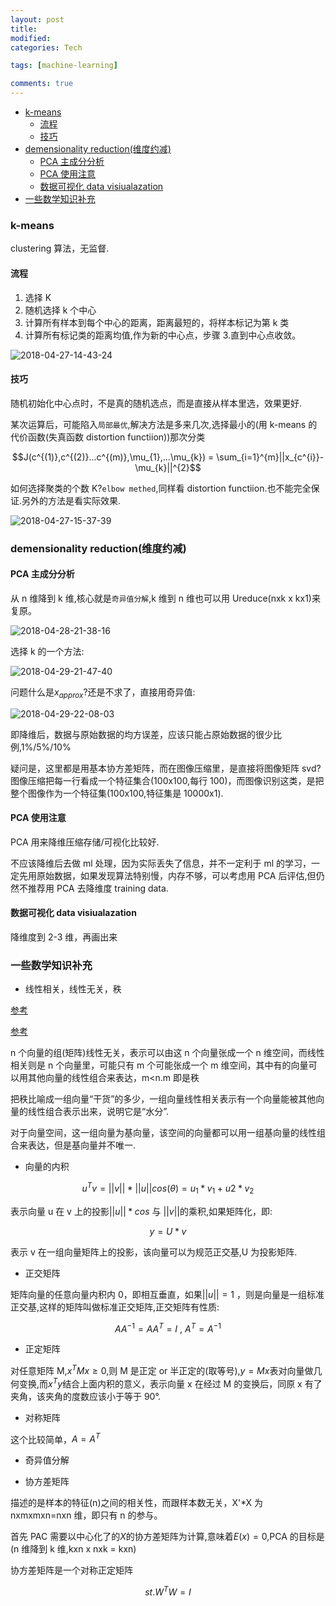 ```yaml
---
layout: post
title:
modified:
categories: Tech

tags: [machine-learning]

comments: true
---
```


<!-- TOC -->

- [k-means](#k-means)
  - [流程](#流程)
  - [技巧](#技巧)
- [demensionality reduction(维度约减)](#demensionality-reduction维度约减)
  - [PCA 主成分分析](#pca主成分分析)
  - [PCA 使用注意](#pca使用注意)
  - [数据可视化 data visiualazation](#数据可视化-data-visiualazation)
- [一些数学知识补充](#一些数学知识补充)

<!-- /TOC -->

### k-means

clustering 算法，无监督.

#### 流程

1. 选择 K
2. 随机选择 k 个中心
3. 计算所有样本到每个中心的距离，距离最短的，将样本标记为第 k 类
4. 计算所有标记类的距离均值,作为新的中心点，步骤 3.直到中心点收敛。

![2018-04-27-14-43-24](https://images-1257933000.cos.ap-chengdu.myqcloud.com/2018-04-27-14-43-24.png)

#### 技巧

随机初始化中心点时，不是真的随机选点，而是直接从样本里选，效果更好.

某次运算后，可能陷入`局部最优`,解决方法是多来几次,选择最小的(用 k-means 的代价函数(失真函数 distortion functiion))那次分类

$$J(c^{(1)},c^{(2)}...c^{(m)},\mu_{1},...\mu_{k}) = \sum_{i=1}^{m}||x_{c^{i}}-\mu_{k}||^{2}$$

如何选择聚类的个数 K?`elbow methed`,同样看 distortion functiion.也不能完全保证.另外的方法是看实际效果.

![2018-04-27-15-37-39](https://images-1257933000.cos.ap-chengdu.myqcloud.com/2018-04-27-15-37-39.png)

### demensionality reduction(维度约减)

#### PCA 主成分分析

从 n 维降到 k 维,核心就是`奇异值分解`,k 维到 n 维也可以用 Ureduce(nxk x kx1)来复原。

![2018-04-28-21-38-16](https://images-1257933000.cos.ap-chengdu.myqcloud.com/2018-04-28-21-38-16.png)

选择 k 的一个方法:

![2018-04-29-21-47-40](https://images-1257933000.cos.ap-chengdu.myqcloud.com/2018-04-29-21-47-40.png)

问题什么是$x_{approx}$?还是不求了，直接用奇异值:

![2018-04-29-22-08-03](https://images-1257933000.cos.ap-chengdu.myqcloud.com/2018-04-29-22-08-03.png)

即降维后，数据与原始数据的均方误差，应该只能占原始数据的很少比例,1%/5%/10%

疑问是，这里都是用基本协方差矩阵，而在图像压缩里，是直接将图像矩阵 svd?图像压缩把每一行看成一个特征集合(100x100,每行 100)，而图像识别这类，是把整个图像作为一个特征集(100x100,特征集是 10000x1).

#### PCA 使用注意

PCA 用来降维压缩存储/可视化比较好.

不应该降维后去做 ml 处理，因为实际丢失了信息，并不一定利于 ml 的学习，一定先用原始数据，如果发现算法特别慢，内存不够，可以考虑用 PCA 后评估,但仍然不推荐用 PCA 去降维度 training data.

#### 数据可视化 data visiualazation

降维度到 2-3 维，再画出来

### 一些数学知识补充

- 线性相关，线性无关，秩

[参考](https://www.zhihu.com/question/39326459/answer/124420523)

[参考](https://zhuanlan.zhihu.com/p/33001392)

n 个向量的组(矩阵)线性无关，表示可以由这 n 个向量张成一个 n 维空间，而线性相关则是 n 个向量里，可能只有 m 个可能张成一个 m 维空间，其中有的向量可以用其他向量的线性组合来表达，m<n.m 即是秩

把秩比喻成一组向量“干货”的多少，一组向量线性相关表示有一个向量能被其他向量的线性组合表示出来，说明它是“水分”.

对于向量空间，这一组向量为基向量，该空间的向量都可以用一组基向量的线性组合来表达，但是基向量并不唯一.

- 向量的内积

$$u^{T}v=||v||*||u||cos(\theta)=u_{1}*v_{1}+u{2}*v_{2}$$

表示向量 u 在 v 上的投影$||u||*cos$
与
$||v||$的乘积,如果矩阵化，即:

$$y=U*v$$

表示 v 在一组向量矩阵上的投影，该向量可以为规范正交基,U 为投影矩阵.

- 正交矩阵

矩阵向量的任意向量内积内 0，即相互垂直，如果$||u||=1$
，则是向量是一组标准正交基,这样的矩阵叫做标准正交矩阵,正交矩阵有性质:

$$AA^{-1}=AA^{T}=I\  ,\ A^{T}=A^{-1}$$

- 正定矩阵

对任意矩阵 M,$x^{T}Mx\geq0$,则 M 是正定 or 半正定的(取等号),$y=Mx$表对向量做几何变换,而$x^{T}y$结合上面内积的意义，表示向量 x 在经过 M 的变换后，同原 x 有了夹角，该夹角的度数应该小于等于 90°.

- 对称矩阵

这个比较简单，$A=A^{T}$

- 奇异值分解

- 协方差矩阵

描述的是样本的特征(n)之间的相关性，而跟样本数无关，X'\*X 为 nxmxmxn=nxn 维，即只有 n 的参与。

首先 PAC 需要以中心化了的$X$的协方差矩阵为计算,意味着$E(x)=0$,PCA 的目标是(n 维降到 k 维,kxn x nxk = kxn)

协方差矩阵是一个对称正定矩阵

$$st. W^{T}W=I$$
